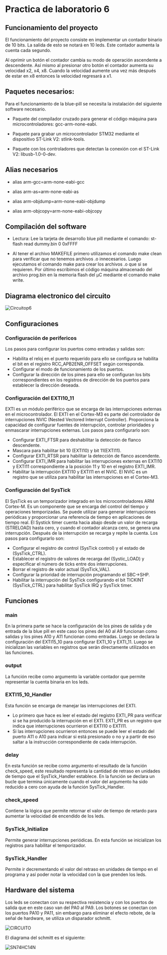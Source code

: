 # Practica de laboratorio 6

## Funcionamiento del proyecto
El funcionamiento del proyecto consiste en implementar un contador binario de 10 bits. La salida de esto se notará en 10 leds. Este contador aumenta la cuenta cada segundo. 

Al oprimir un botón el contador cambia su modo de operación ascendente a descendente. Así mismo al presionar otro botón el contador aumenta su velocidad x2, x4, x8. Cuando la velocidad aumente una vez más después de estar en x8 entonces la velocidad regresará a x1.

## Paquetes necesarios:
Para el funcionamiento de la blue-pill se necesita la instalación del siguiente software necesario.

* Paquete del compilador cruzado para generar el código máquina para microcontroladores: gcc-arm-none-eabi. 

* Paquete para grabar un microcontrolador STM32 mediante el dispositivo ST-Link V2: stlink-tools. 

* Paquete con los controladores que detectan la conexión con el ST-Link V2: libusb-1.0-0-dev.

## Alias necesarios
* alias arm-gcc=arm-none-eabi-gcc

* alias arm-as=arm-none-eabi-as

* alias arm-objdump=arm-none-eabi-objdump

* alias arm-objcopy=arm-none-eabi-objcopy

## Compilación del software

* Lectura: Lee la tarjeta de desarrollo blue pill mediante el comando: st-flash read dummy.bin 0 0xFFFF

* Al tener el archivo MAKEFILE primero utilizamos el comando make clean para verificar que no tenemos archivos .o innecesarios. Luego ejecutamos el comando make para crear los archivos .o que si se requieren. Por último escribimos el código máquina almacenado del archivo prog.bin en la memoria flash del µC mediante el comando make write.

## Diagrama electronico del circuito

![Circuitop6](https://github.com/BrendaAbigailVC/Practica4/assets/109320578/fd7ad543-43b9-47b4-8628-46d573ced8fb)

## Configuraciones
### Configuración de perifericos
Los pasos para configurar los puertos como entradas y salidas son:

* Habilita el reloj en el puerto requerido para ello se configura se habilita el bit en el registro RCC_APB2ENR_OFFSET según corresponda.
* Configurar el modo de funcionamiento de los puertos.
* Configurar la dirección de los pines para ello se configuran los bits correspondientes en los registros de dirección de los puertos para establecer la dirección deseada.

### Configuración del EXTI10_11
EXTI es un módulo periférico que se encarga de las interrupciones externas en el microcontrolador.
El EXTI en el Cortex-M3 es parte del controlador de interrupciones NVIC (Nested Vectored Interrupt Controller).
Proporciona la capacidad de configurar fuentes de interrupción, controlar prioridades y enmascarar interrupciones externas.
Los pasos para configurarlo son:
* Configurar EXTI_FTSR para deshabilitar la detección de flanco descendente.
* Mascara para habilitar bit 10 (EXTI10) y bit 11(EXTI11).
* Configurar EXTI_RTSR para habilitar la detección de flanco ascendente.
* Configurar EXTI_IMR para habilitar las interrupciones  externas en EXTI10 y EXTI11 correspondiente a la posición 11 y 10 en el registro EXTI_IMR.
* Habilitar la interrupción EXTI10 y EXTI11 en el NVIC. El NVIC es un registro que se utiliza para habilitar las interrupciones en el Cortex-M3.

### Configuración del SysTick
El SysTick es un temporizador integrado en los microcontroladores ARM Cortex-M. Es un componente que se encarga del control del tiempo y operaciones temporizadas. Se puede utilizar para generar interrupciones periódicas y proporcionar una referencia de tiempo en aplicaciones de tiempo real.
El Systick timer cuenta hacia abajo desde un valor de recarga (STRELOAD) hasta cero, y cuando el contador alcanza cero, se genera una interrupción. Después de la interrupción se recarga y repite la cuenta.
Los pasos para configurarlo son:
* Configurar el registro de control (SysTick control) y el estado de (SysTick_CTRL).
* Establecer el registro de valores de recarga del (Systic_LOAD) y especificar el número de ticks entre dos interrupciones.
* Borrar el registro de valor actual (SysTick_VAL).
* Configurar la prioridad de interrupción programando el SBC->SHP.
* Habilitar la interrupción del SysTick configurando el bit TICKINT (SysTick_CTRL) para habilitar SysTick IRQ y SysTick timer.

## Funciones
### main
En la primera parte se hace la configuración de los pines de salida y de entrada de la blue pill en este caso los pines del A0 al A9 funcionan como salidas y los pines A10 y A11 funcionan como entradas. 
Luego se declara la configuración del EXTI15_10 para configurar EXTI_10 y EXTI_11.
Luego se inicializan las variables en registros que serán directamente utilizados en las funciones.

### output
La función recibe como argumento la variable contador que permite representar la cuenta binaria en los leds. 

### EXTI15_10_Handler
Esta función se encarga de manejar las interrupciones del EXTI.
* Lo primero que hace es leer el estado del registro EXTI_PR para verificar si se ha producido la interrupción en el EXTI. EXTI_PR es un registro que indica que interrupciones ocurrieron el EXTI10 o EXTI11.
* Si las interrupciones ocurrieron entonces se puede leer el estado del puerto A11 o A10 para indicar si está presionado o no y a partir de eso saltar a la instrucción correspondiente de cada interrupción.

### delay

En esta función se recibe como argumento el resultado de la función check_speed, este resultado representa la cantidad de retraso en unidades de tiempo que el SysTick_Handler establece. En la función se declara un bucle que termina únicamente cuando el valor del argumento ha sido reducido a cero con ayuda de la función SysTick_Handler.

### check_speed

Contiene la lógica que permite retornar el valor de tiempo de retardo para aumentar la velocidad de encendido de los leds.

### SysTick_Initialize

Permite generar interrupciones periódicas. En esta función se inicializan los registros para habilitar el temporizador.
 
### SysTick_Handler

Permite ir decrementando el valor del retraso en unidades de tiempo en el programa y así poder notar la velocidad con la que prenden los leds.

## Hardware del sistema

Los leds se conectan con su respectiva resistencia y con los puertos de salida que en este caso van del PA0 al PA9.
Los botones se conectan con los puertos PA10 y PA11, sin embargo para eliminar el efecto rebote, de la señal de hardware, se utiliza un disparador schmitt.

![CIRCUITO](https://github.com/BrendaAbigailVC/Practica4/assets/109320578/c978f11f-75db-47fd-81e5-0f19c4269109)

El diagrama del schmitt es el siguiente:

![SN74HC14N](https://github.com/BrendaAbigailVC/Practica4/assets/109320578/a5066e69-c764-4983-873e-912c3f1cb1f4)
